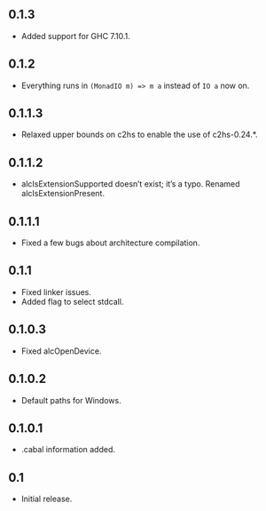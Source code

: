 ## 0.1.3

- Added support for GHC 7.10.1.

## 0.1.2

- Everything runs in `(MonadIO m) => m a` instead of `IO a` now on.

## 0.1.1.3

- Relaxed upper bounds on c2hs to enable the use of c2hs-0.24.*.

## 0.1.1.2

- alcIsExtensionSupported doesn’t exist; it’s a typo. Renamed
  alcIsExtensionPresent.

## 0.1.1.1

- Fixed a few bugs about architecture compilation.

## 0.1.1

- Fixed linker issues.
- Added flag to select stdcall.

## 0.1.0.3

- Fixed alcOpenDevice.

## 0.1.0.2

- Default paths for Windows.

## 0.1.0.1

- .cabal information added.

## 0.1

- Initial release.
